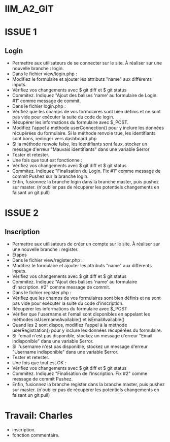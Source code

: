 # IIM_A2_GIT

# ISSUE 1

Login
------
* Permettre aux utilisateurs de se connecter sur le site. À réaliser sur une nouvelle branche : login.
* Dans le fichier view/login.php :
* Modifiez le formulaire et ajouter les attributs "name" aux différents inputs.
* Vérifiez vos changements avec $ git diff et $ git status
* Commitez. Indiquez "Ajout des balises 'name' au formulaire de Login. #1" comme message de commit.
* Dans le fichier login.php :
* Vérifiez que les champs de vos formulaires sont bien définis et ne sont pas vide pour exécuter la suite du code de login.
* Récupérer les informations du formulaire avec $_POST.
* Modifiez l'appel à méthode userConnection() pour y inclure les données récupérées du formulaire. Si la méthode renvoie true, les identifiants sont bons, rediriger vers dashboard.php
* Si la méthode renvoie false, les identifiants sont faux, stocker un message d'erreur "Mauvais identifiants" dans une variable $error
* Tester et retester.
* Une fois que tout est fonctionne :
* Vérifiez vos changements avec $ git diff et $ git status
* Commitez. Indiquez "Finalisation du Login. Fix #1" comme message de commit Pushez sur la branche login.
* Enfin, fusionnez la branche login dans la branche master, puis pushez sur master. (n'oublier pas de récupérer les potentiels changements en faisant un git pull)


# ISSUE 2
Inscription
------
* Permettre aux utilisateurs de créer un compte sur le site. À réaliser sur une nouvelle branche : register.
* Étapes
* Dans le fichier view/register.php :
* Modifiez le formulaire et ajouter les attributs "name" aux différents inputs.
* Vérifiez vos changements avec $ git diff et $ git status
* Commitez. Indiquez "Ajout des balises 'name' au formulaire d'inscription. #2" comme message de commit.
* Dans le fichier register.php :
* Vérifiez que les champs de vos formulaires sont bien définis et ne sont pas vide pour exécuter la suite du code d'inscription.
* Récupérer les informations du formulaire avec $_POST
* Vérifier que l'username et l'email sont disponibles en appelant les méthodes isUsernameAvailable() et isEmailAvailable()
* Quand les 2 sont dispos, modifiez l'appel à la méthode userRegistration() pour y inclure les données récupérées du formulaire.
* Si l'email n'est pas disponible, stockez un message d'erreur "Email indisponible" dans une variable $error.
* Si l'username n'est pas disponible, stockez un message d'erreur "Username indisponible" dans une variable $error.
* Tester et retester.
* Une fois que tout est OK :
* Vérifiez vos changements avec $ git diff et $ git status
* Commitez. Indiquez "Finalisation de l'inscription. Fix #2" comme message de commit Pushez.
* Enfin, fusionnez la branche register dans la branche master, puis pushez sur master. (n'oublier pas de récupérer les potentiels changements en faisant un git pull)


# Travail: Charles
* inscription.
* fonction commentaire.





